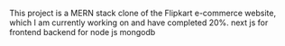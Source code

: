This project is a MERN stack clone of the Flipkart e-commerce website, which I am currently working on and have completed 20%.
next js for frontend
backend for node js mongodb 
